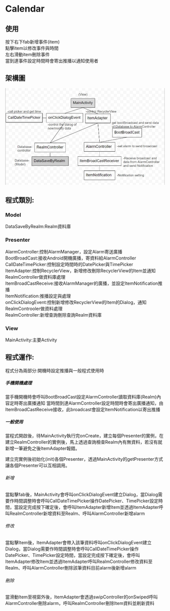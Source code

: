 # Calendar #
## 使用 ## 
按下右下fab新增事件(item)  
點擊item以修改事件與時間  
左右滑動item刪除事件  
當到達事件設定時間時會寄出推播以通知使用者  

## 架構圖 ##
![image](https://raw.githubusercontent.com/TS01923141/Calendar/master/Overview.jpg)
## 程式類別: ##
### Model ###
  DataSaveByRealm:Realm資料庫   
### Presenter ###
  AlarmController:控制AlarmManager，設定Alarm寄送廣播  
  BootBroadCast:接收Android開機廣播，寄資料給AlarmController  
  CallDateTimePicker:控制設定時間時的DatePicker與TimePicker  
  ItemAdapter:控制RecyclerView，新增修改刪除RecyclerView的Item並通知RealmController做資料庫處理  
  ItemBroadCastReceive:接收AlarmManager的廣播，並設定ItemNotification推播  
  ItemNotification:推播設定與處理  
  onClickDialogEvent:控制新增修改RecyclerView的Item的Dialog，通知RealmControoler做資料處理  
  RealmController:新增查詢刪除查詢Realm資料庫  
### View ###
  MainActivity:主要Activity  

## 程式運作: ##
程式分為兩部分:開機時設定推播與一般程式使用時

##### 手機開機處理 #####

當手機開機時會呼叫BootBroadCast設定AlarmController讀取資料庫(Realm)內容定時寄出廣播通知 當時間到達AlarmController設定時間時會寄出廣播通知，由ItemBroadCastReceive接收，此broadcast會設定ItemNotification以寄出推播

##### 一般使用 #####

當程式開啟後，待MainActivity執行完onCreate，建立每個Presenter的實例，在建立RealmController的實例後，馬上透過查詢檢查Realm內有無資料，若沒有就新增一筆避免之後ItemAdapter報錯。

建立完實例後初始化(init)各個Presenter，透過MainActivity的getPresenter方式讓各個Presenter可以互相調用。

###### 新增 ######
當點擊fab後，MainActivity會呼叫onClickDialogEvent建立Dialog，當Dialog需要作時間調整時會呼叫CallDateTimePicker操作DatePicker、TimePicker設定時間，當設定完成按下確定後，會呼叫ItemAdapter新增Item並透過ItemAdapter呼叫RealmController新增資料至Realm、呼叫AlarmController新增alarm
###### 修改 ######
當點擊Item後，ItemAdapter會帶入該筆資料呼叫onClickDialogEvent建立Dialog，當Dialog需要作時間調整時會呼叫CallDateTimePicker操作DatePicker、TimePicker設定時間，當設定完成按下確定後，會呼叫ItemAdapter修改Item並透過ItemAdapter呼叫RealmController修改資料至Realm、呼叫AlarmController刪除該筆資料目前alarm後新增alarm
###### 刪除 ######
當滑動Item至視窗外後，ItemAdapter會透過swipController的onSwiped呼叫AlarmController刪除alarm，呼叫RealmController刪除Item資料並刷新資料

